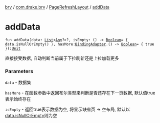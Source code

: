 [brv](../../index.md) / [com.drake.brv](../index.md) / [PageRefreshLayout](index.md) / [addData](./add-data.md)

# addData

`fun addData(data: `[`List`](https://kotlinlang.org/api/latest/jvm/stdlib/kotlin.collections/-list/index.html)`<`[`Any`](https://kotlinlang.org/api/latest/jvm/stdlib/kotlin/-any/index.html)`?>?, isEmpty: () -> `[`Boolean`](https://kotlinlang.org/api/latest/jvm/stdlib/kotlin/-boolean/index.html)` = { data.isNullOrEmpty() }, hasMore: `[`BindingAdapter`](../-binding-adapter/index.md)`.() -> `[`Boolean`](https://kotlinlang.org/api/latest/jvm/stdlib/kotlin/-boolean/index.html)` = { true }): `[`Unit`](https://kotlinlang.org/api/latest/jvm/stdlib/kotlin/-unit/index.html)

直接接受数据, 自动判断当前属于下拉刷新还是上拉加载更多

### Parameters

`data` - 数据集

`hasMore` - 在函数参数中返回布尔类型来判断是否还存在下一页数据, 默认值true表示始终存在

`isEmpty` - 返回true表示数据为空, 将显示缺省页 -&gt; 空布局, 默认以[data.isNullOrEmpty](#)则为空